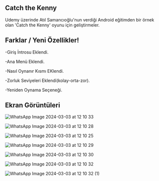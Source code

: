 Catch the Kenny
--------------------
Udemy üzerinde Atıl Samancıoğlu'nun verdiği Android eğitimden bir örnek olan 'Catch the Kenny' oyunu için  geliştirmeler.

Farklar / Yeni Özellikler!
-------------------------------

-Giriş İntrosu Eklendi.

-Ana Menü Eklendi.

-Nasıl Oynanır Kısmı EKlendi.

-Zorluk Seviyeleri Eklendi(kolay-orta-zor).

-Yeniden Oynama Seçeneği.

Ekran Görüntüleri
-------------------------------

![WhatsApp Image 2024-03-03 at 12 10 33](https://github.com/akgulberk27/Catch-The-Kenny--Game-Android-Java/assets/108866525/dd1dabfa-cff0-44f7-9ba2-8f6675b24dff)

![WhatsApp Image 2024-03-03 at 12 10 28](https://github.com/akgulberk27/Catch-The-Kenny--Game-Android-Java/assets/108866525/510425b7-bbe9-417d-a73c-9c7ff77b3a23)

![WhatsApp Image 2024-03-03 at 12 10 25](https://github.com/akgulberk27/Catch-The-Kenny--Game-Android-Java/assets/108866525/99dc1c29-e36c-49a8-8ed9-202b4563ef32)

![WhatsApp Image 2024-03-03 at 12 10 29](https://github.com/akgulberk27/Catch-The-Kenny--Game-Android-Java/assets/108866525/3e5a33fa-cb26-4c60-ad45-d2cbcb6c8ac9)

![WhatsApp Image 2024-03-03 at 12 10 30](https://github.com/akgulberk27/Catch-The-Kenny--Game-Android-Java/assets/108866525/18deb031-e66e-47a9-a847-289e2f32e90e)

![WhatsApp Image 2024-03-03 at 12 10 32](https://github.com/akgulberk27/Catch-The-Kenny--Game-Android-Java/assets/108866525/78ccf8d9-2fdc-4b05-8869-695f18c5bb0a)

![WhatsApp Image 2024-03-03 at 12 10 32 (1)](https://github.com/akgulberk27/Catch-The-Kenny--Game-Android-Java/assets/108866525/f8095a65-4ce4-4fbb-af69-2f7d9a9d3c53)


